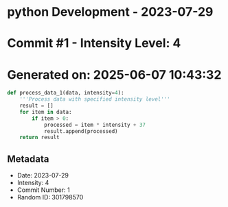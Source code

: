 ﻿# python Development - 2023-07-29
# Commit #1 - Intensity Level: 4
# Generated on: 2025-06-07 10:43:32
```python
def process_data_1(data, intensity=4):
    '''Process data with specified intensity level'''
    result = []
    for item in data:
        if item > 0:
            processed = item * intensity + 37
            result.append(processed)
    return result
```
## Metadata
- Date: 2023-07-29
- Intensity: 4
- Commit Number: 1
- Random ID: 301798570
